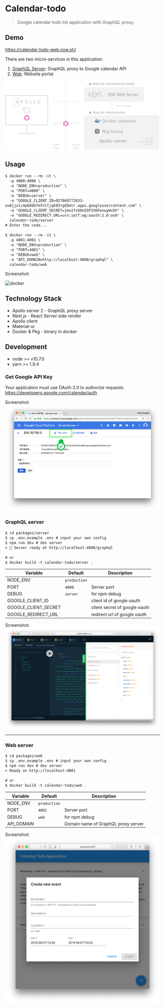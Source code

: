 # Calendar-todo

> Google calendar todo list application with GraphQL proxy.

## Demo

https://calendar-todo-web.now.sh/

There are two micro-services in this application:

1. [GraphQL Server](#graphql-server): GraphQL proxy to Google calendar API
2. [Web](#web-server): Website portal

![stack](./docs/stack.png)

## Usage

```shell
$ docker run --rm -it \
  -p 4000:4000 \
  -e "NODE_ENV=production" \
  -e "PORT=4000" \
  -e "DEBUG=server" \
  -e "GOOGLE_CLIENT_ID=927669772833-ou0jjulc4p68dbfmfnltjqk83rgd5mtr.apps.googleusercontent.com" \
  -e "GOOGLE_CLIENT_SECRET=jmn2fzU9n55PIX6FwswyWcDV" \
  -e "GOOGLE_REDIRECT_URL=urn:ietf:wg:oauth:2.0:oob" \
  calendar-todo/server
# Enter the code...

$ docker run --rm -it \
  -p 4001:4001 \
  -e "NODE_ENV=production" \
  -e "PORT=4001" \
  -e "DEBUG=web" \
  -e "API_DOMAIN=http://localhost:4000/graphql" \
  calendar-todo/web
```

Screenshot:

![docker](./docs/docker.gif)

## Technology Stack

- Apollo server 2 - GraphQL proxy server
- Next.js - React Server side render
- Apollo client
- Material-ui
- Docker & Pkg - binary in docker

## Development

- node >= v10.7.0
- yarn >= 1.9.4

### Get Google API Key

Your application must use OAuth 2.0 to authorize requests.
https://developers.google.com/calendar/auth

Screenshot:
![auth](./docs/auth.png)

### GraphQL server

```shell
$ cd packages/server
$ cp .env.example .env # input your own config
$ npm run dev # dev server
> 🚀 Server ready at http://localhost:4000/graphql

# or
$ docker build -t calendar-todo/server .
```

| **Variable**         | **Default**  | **Description**               |
| -------------------- | ------------ | ----------------------------- |
| NODE_ENV             | `production` |                               |
| PORT                 | `4000`       | Server port                   |
| DEBUG                | `server`     | for npm debug                 |
| GOOGLE_CLIENT_ID     |              | client id of google oauth     |
| GOOGLE_CLIENT_SECRET |              | client secret of google oauth |
| GOOGLE_REDIRECT_URL  |              | redirect url of google oauth  |

Screenshot:
![graphql](./docs/graphql.png)

---

### Web server

```shell
$ cd packages/web
$ cp .env.example .env # input your own config
$ npm run dev # dev server
> Ready on http://localhost:4001

# or
$ docker build -t calendar-todo/web .
```

| **Variable** | **Default**  | **Description**                     |
| ------------ | ------------ | ----------------------------------- |
| NODE_ENV     | `production` |                                     |
| PORT         | `4001`       | Server port                         |
| DEBUG        | `web`        | for npm debug                       |
| API_DOMAIN   |              | Domain name of GraphQL proxy server |

Screenshot:
![web](./docs/web.png)
